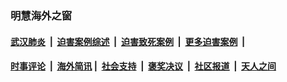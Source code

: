 
### 明慧海外之窗

####  [武汉肺炎](indexes/365.md?t=05022300) &nbsp;|&nbsp;  [迫害案例综述](indexes/328.md?t=05022300) &nbsp;|&nbsp; [迫害致死案例](indexes/277.md?t=05022300)  &nbsp;|&nbsp; [更多迫害案例](indexes/81.md?t=05022300)  &nbsp;|&nbsp; 
####  [时事评论](indexes/19.md?t=05022300) &nbsp;|&nbsp; [海外简讯](indexes/245.md?t=05022300)&nbsp;|&nbsp;  [社会支持](indexes/140.md?t=05022300) &nbsp;|&nbsp; [褒奖决议](indexes/282.md?t=05022300) &nbsp;|&nbsp; [社区报道](indexes/91.md?t=05022300)  &nbsp;|&nbsp; [天人之间](indexes/78.md?t=05022300) 

